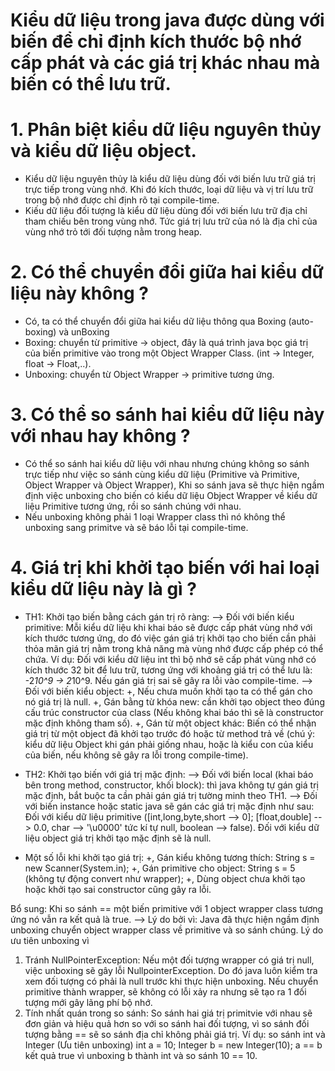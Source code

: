 # Kiểu dữ liệu trong java được dùng với biến để chỉ định kích thước bộ nhớ cấp phát và các giá trị khác nhau mà biến có thể lưu trữ.

# 1. Phân biệt kiểu dữ liệu nguyên thủy và kiểu dữ liệu object.
- Kiểu dữ liệu nguyên thủy là kiểu dữ liệu dùng đối với biến lưu trữ giá trị trực tiếp trong vùng nhớ. Khi đó kích thước, loại dữ liệu và vị trí lưu trữ trong bộ nhớ được chỉ định rõ tại compile-time.
- Kiếu dữ liệu đối tượng là kiểu dữ liệu dùng đối với biến lưu trữ địa chỉ tham chiếu bên trong vùng nhớ. Tức giá trị lưu trữ của nó là địa chỉ của vùng nhớ trỏ tới đối tượng nằm trong heap.

# 2. Có thể chuyển đổi giữa hai kiểu dữ liệu này không ?
- Có, ta có thể chuyển đổi giữa hai kiểu dữ liệu thông qua Boxing (auto-boxing) và unBoxing
- Boxing: chuyển từ primitive -> object, đây là quá trình java bọc giá trị của biến primitive vào trong một Object Wrapper Class. (int -> Integer, float -> Float,..).
- Unboxing: chuyển từ Object Wrapper -> primitive tương ứng.

# 3. Có thể so sánh hai kiểu dữ liệu này với nhau hay không ?
- Có thể so sánh hai kiểu dữ liệu với nhau nhưng chúng không so sánh trực tiếp như việc so sánh cùng kiểu dữ liệu (Primitive và Primitive, Object Wrapper và Object Wrapper), Khi so sánh java sẽ thực hiện ngầm định việc unboxing cho biến có kiểu dữ liệu Object Wrapper về kiểu dữ liệu Primitive tương ứng, rồi so sánh chúng với nhau.
- Nếu unboxing không phải 1 loại Wrapper class thì nó không thể unboxing sang primitve và sẽ báo lỗi tại compile-time.

# 4. Giá trị khi khởi tạo biến với hai loại kiểu dữ liệu này là gì ?
- TH1: Khởi tạo biến bằng cách gán trị rõ ràng:
--> Đối với biến kiểu primitive: Mỗi kiểu dữ liệu khi khai báo sẽ được cấp phát vùng nhớ với kích thước tương ứng, do đó việc gán giá trị khởi tạo cho biến cần phải thỏa mãn giá trị nằm trong khả năng mà vùng nhớ được cấp phép có thể chứa. Ví dụ: Đối với kiểu dữ liệu int thì bộ nhớ sẽ cấp phát vùng nhớ có kích thước 32 bit để lưu trữ, tương ứng với khoảng giá trị có thể lưu là: -2*10^9 -> 2*10^9. Nếu gán giá trị sai sẽ gây ra lỗi vào compile-time.
--> Đối với biến kiểu object: 
+, Nếu chưa muốn khởi tạo ta có thể gán cho nó giá trị là null.
+, Gán bằng từ khóa new: cần khởi tạo object theo đúng cấu trúc constructor của class (Nếu không khai báo thì sẽ là constructor mặc định không tham số).
+, Gán từ một object khác: Biến có thể nhận giá trị từ một object đã khởi tạo trước đó hoặc từ method trả về (chú ý: kiểu dữ liệu Object khi gán phải giống nhau, hoặc là kiểu con của kiểu của biến, nếu không sẽ gây ra lỗi trong compile-time).

- TH2: Khởi tạo biến với giá trị mặc định:
--> Đối với biến local (khai báo bên trong method, constructor, khối block): thì java không tự gán giá trị mặc định, bắt buộc ta cần phải gán giá trị tường minh theo TH1.
--> Đối với biến instance hoặc static java sẽ gán các giá trị mặc định như sau: Đối với kiểu dữ liệu primitive ([int,long,byte,short --> 0]; [float,double] --> 0.0, char --> '\u0000' tức kí tự null, boolean --> false). Đối với kiểu dữ liệu object giá trị khởi tạo mặc định sẽ là null.

- Một số lỗi khi khởi tạo giá trị:
    +, Gán kiểu không tương thích: String s = new Scanner(System.in);
    +, Gán primitive cho object: String s = 5 (không tự động convert như wrapper);
    +, Dùng object chưa khởi tạo hoặc khởi tạo sai constructor cũng gây ra lỗi.


Bổ sung: Khi so sánh ==  một biến primitive với 1 object wrapper class tương ứng nó vẫn ra kết quả là true.
--> Lý do bởi vì: Java đã thực hiện ngầm định unboxing chuyển object wrapper class về primitive và so sánh chúng.
Lý do ưu tiên unboxing vì 
1. Tránh NullPointerException: Nếu một đối tượng wrapper có giá trị null, việc unboxing sẽ gây lỗi NullpointerException. Do đó java luôn kiểm tra xem đối tượng có phải là null trước khi thực hiện unboxing. Nếu chuyển primitive thành wrapper, sẽ không có lỗi xảy ra nhưng sẽ tạo ra 1 đối tượng mới gây lãng phí bộ nhớ.
2. Tính nhất quán trong so sánh: So sánh hai giá trị primitvie với nhau sẽ đơn giản và hiệu quả hơn so với so sánh hai đối tượng, vì so sánh đối tượng bằng == sẽ so sánh địa chỉ không phải giá trị.
Ví dụ: so sánh int và Integer (Ưu tiên unboxing)
int a = 10;
Integer b = new Integer(10);
a == b kết quả true vì unboxing b thành int và so sánh 10 == 10.


